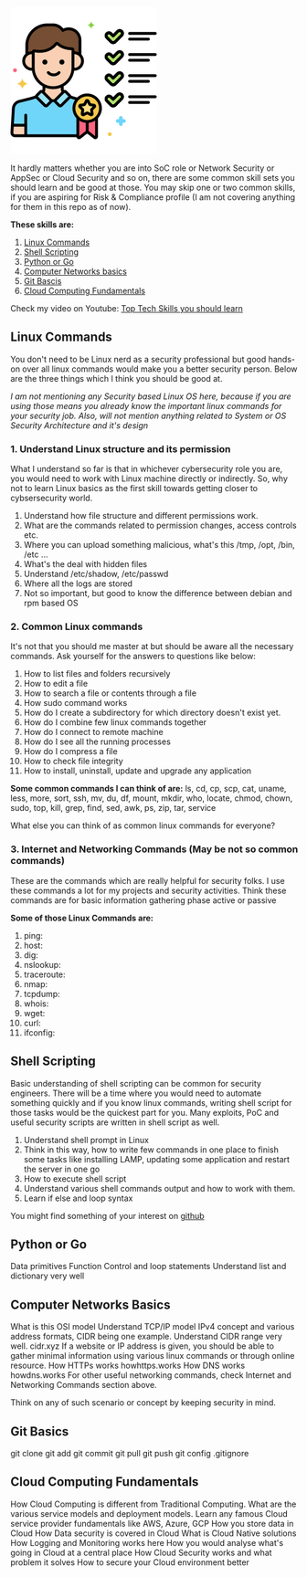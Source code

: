 ![Common Skills](images/common-skills.png)

It hardly matters whether you are into SoC role or Network Security or AppSec or Cloud Security and so on, there are some common skill sets you should learn and be good at those.
You may skip one or two common skills, if you are aspiring for Risk & Compliance profile (I am not covering anything for them in this repo as of now).

**These skills are:**
1. [Linux Commands](#linux)
2. [Shell Scripting](#shell-scripting)
3. [Python or Go](#python-or-go)
4. [Computer Networks basics](#computer-networks-basics)
5. [Git Bascis](#git-basics)
6. [Cloud Computing Fundamentals](#cloud-computing-fundamentals)

Check my video on Youtube: [Top Tech Skills you should learn](https://www.youtube.com/watch?v=dTZ69l844JM)

## Linux Commands
You don't need to be Linux nerd as a security professional but good hands-on over all linux commands would make you a better security person. 
Below are the three things which I think you should be good at.

_I am not mentioning any Security based Linux OS here, because if you are using those means you already know the important linux commands for your security job.
Also, will not mention anything related to System or OS Security Architecture and it's design_

### 1. Understand Linux structure and its permission
What I understand so far is that in whichever cybersecurity role you are, you would need to work with Linux machine directly or indirectly. So, why not to learn Linux basics as the first skill towards getting closer to cybsersecurity world.
1. Understand how file structure and different permissions work.
2. What are the commands related to permission changes, access controls etc.
3. Where you can upload something malicious, what's this /tmp, /opt, /bin, /etc ...
4. What's the deal with hidden files
5. Understand /etc/shadow, /etc/passwd
6. Where all the logs are stored
7. Not so important, but good to know the difference between debian and rpm based OS

### 2. Common Linux commands
It's not that you should me master at but should be aware all the necessary commands.
Ask yourself for the answers to questions like below:
1. How to list files and folders recursively
2. How to edit a file
3. How to search a file or contents through a file
4. How sudo command works
5. How do I create a subdirectory for which directory doesn't exist yet.
6. How do I combine few linux commands together
7. How do I connect to remote machine
8. How do I see all the running processes
9. How do I compress a file
10. How to check file integrity
11. How to install, uninstall, update and upgrade any application

**Some common commands I can think of are:** 
ls, cd, cp, scp, cat, uname, less, more, sort, ssh, mv, du, df, mount, mkdir, who, locate, chmod, chown, sudo, top, kill, grep, find, sed, awk, ps, zip, tar, service

What else you can think of as common linux commands for everyone? 

### 3. Internet and Networking Commands (May be not so common commands)
These are the commands which are really helpful for security folks. 
I use these commands a lot for my projects and security activities. Think these commands are for basic information gathering phase active or passive

**Some of those Linux Commands are:**
1. ping:
2. host:
3. dig:
4. nslookup:
5. traceroute:
6. nmap:
7. tcpdump:
8. whois:
9. wget:
10. curl:
11. ifconfig: 

## Shell Scripting
Basic understanding of shell scripting can be common for security engineers. There will be a time where you would need to automate something quickly and if you know linux commands, writing shell script for those tasks would be the quickest part for you.
Many exploits, PoC and useful security scripts are written in shell script as well. 

1. Understand shell prompt in Linux
2. Think in this way, how to write few commands in one place to finish some tasks like installing LAMP, updating some application and restart the server in one go
3. How to execute shell script
4. Understand various shell commands output and how to work with them.
5. Learn if else and loop syntax

You might find something of your interest on [github](https://github.com/search?l=Shell&q=security&type=Repositories)

## Python or Go
Data primitives
Function
Control and loop statements
Understand list and dictionary very well

## Computer Networks Basics

What is this OSI model
Understand TCP/IP model
IPv4 concept and various address formats, CIDR being one example. Understand CIDR range very well. cidr.xyz
If a website or IP address is given, you should be able to gather minimal information using various linux commands or through online resource.
How HTTPs works howhttps.works
How DNS works howdns.works
For other useful networking commands, check Internet and Networking Commands section above.

Think on any of such scenario or concept by keeping security in mind.

## Git Basics

git clone
git add
git commit
git pull
git push
git config
.gitignore

## Cloud Computing Fundamentals
How Cloud Computing is different from Traditional Computing.
What are the various service models and deployment models.
Learn any famous Cloud service provider fundamentals like AWS, Azure, GCP
How you store data in Cloud
How Data security is covered in Cloud
What is Cloud Native solutions
How Logging and Monitoring works here
How you would analyse what's going in Cloud at a central place
How Cloud Security works and what problem it solves
How to secure your Cloud environment better